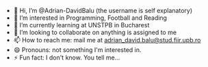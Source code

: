 - 👋 Hi, I’m @Adrian-DavidBalu (the username is self explanatory) 
- 👀 I’m interested in Programming, Football and Reading
- 🌱 I’m currently learning at UNSTPB in Bucharest
- 💞️ I’m looking to collaborate on anything is assigned to me
- 📫 How to reach me: mail me at adrian_david.balu@stud.fiir.upb.ro
- 😄 Pronouns: not something I'm interested in.
- ⚡ Fun fact: I don't know. You tell me...
